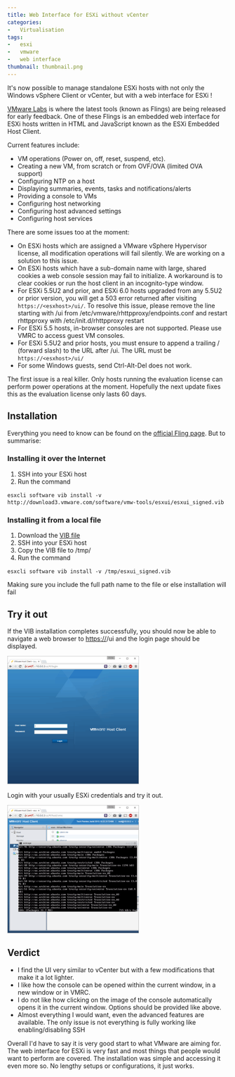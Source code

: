 ```yaml
---
title: Web Interface for ESXi without vCenter
categories:
-   Virtualisation
tags:
-   esxi
-   vmware
-   web interface
thumbnail: thumbnail.png
---
```


It's now possible to manage standalone ESXi hosts with not only the Windows vSphere Client or vCenter, but with a web interface for ESXi !

<!-- more -->

[VMware Labs](https://labs.vmware.com/) is where the latest tools (known as Flings) are being released for early feedback. One of these Flings is an embedded web interface for ESXi hosts written in HTML and JavaScript known as the ESXi Embedded Host Client.

Current features include:

* VM operations (Power on, off, reset, suspend, etc).
* Creating a new VM, from scratch or from OVF/OVA (limited OVA support)
* Configuring NTP on a host
* Displaying summaries, events, tasks and notifications/alerts
* Providing a console to VMs
* Configuring host networking
* Configuring host advanced settings
* Configuring host services

There are some issues too at the moment:

* On ESXi hosts which are assigned a VMware vSphere Hypervisor license, all modification operations will fail silently. We are working on a solution to this issue.
* On ESXi hosts which have a sub-domain name with large, shared cookies a web console session may fail to initialize. A workaround is to clear cookies or run the host client in an incognito-type window.
* For ESXi 5.5U2 and prior, and ESXi 6.0 hosts upgraded from any 5.5U2 or prior version, you will get a 503 error returned after visiting `https://<esxhost>/ui/`. To resolve this issue, please remove the line starting with /ui from /etc/vmware/rhttpproxy/endpoints.conf and restart rhttpproxy with /etc/init.d/rhttpproxy restart
* For ESXi 5.5 hosts, in-browser consoles are not supported. Please use VMRC to access guest VM consoles.
* For ESXi 5.5U2 and prior hosts, you must ensure to append a trailing / (forward slash) to the URL after /ui. The URL must be `https://<esxhost>/ui/`
* For some Windows guests, send Ctrl-Alt-Del does not work.

The first issue is a real killer. Only hosts running the evaluation license can perform power operations at the moment. Hopefully the next update fixes this as the evaluation license only lasts 60 days.

## Installation

Everything you need to know can be found on the [official Fling page](https://labs.vmware.com/flings/esxi-embedded-host-client). But to summarise:

### Installing it over the Internet

1. SSH into your ESXi host
2. Run the command

```shell-session
esxcli software vib install -v http://download3.vmware.com/software/vmw-tools/esxui/esxui_signed.vib
```

### Installing it from a local file

1. Download the [VIB file](http://download3.vmware.com/software/vmw-tools/esxui/esxui_signed.vib)
2. SSH into your ESXi host
3. Copy the VIB file to /tmp/
4. Run the command

```shell-session
esxcli software vib install -v /tmp/esxui_signed.vib
```

Making sure you include the full path name to the file or else installation will fail

## Try it out

If the VIB installation completes successfully, you should now be able to navigate a web browser to <https://><esxip>/ui and the login page should be displayed.

![Capture2](Capture2-300x291.png)

Login with your usually ESXi credentials and try it out.

![running](running-300x291.png)

## Verdict

* I find the UI very similar to vCenter but with a few modifications that make it a lot lighter.
* I like how the console can be opened within the current window, in a new window or in VMRC.
* I do not like how clicking on the image of the console automatically opens it in the current window. Options should be provided like above.
* Almost everything I would want, even the advanced features are available. The only issue is not everything is fully working like enabling/disabling SSH

Overall I'd have to say it is very good start to what VMware are aiming for. The web interface for ESXi is very fast and most things that people would want to perform are covered. The installation was simple and accessing it even more so. No lengthy setups or configurations, it just works.
